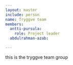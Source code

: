 ```yaml
---
layout: master
include: person
name: Tryggve team
members:
  antti-pursula:
    role: Project leader
  abdulrahman-azab:

---
```


this is the tryggve team group

